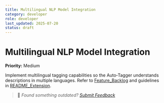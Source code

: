```yaml
---
title: Multilingual NLP Model Integration
category: developer
role: developer
last_updated: 2025-07-20
status: draft
---
```

# Multilingual NLP Model Integration

**Priority:** Medium

Implement multilingual tagging capabilities so the Auto‑Tagger understands descriptions in multiple languages. Refer to [Feature_Backlog](../Feature_Backlog.md) and guidelines in [README_Extension](../README_Extension.md).

> 💬 *Found something outdated? [Submit Feedback](../feedback.md)*
